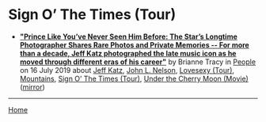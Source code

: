 # Sign O’ The Times (Tour)

 - [**"Prince Like You’ve Never Seen Him Before: The Star’s Longtime Photographer Shares Rare Photos and Private Memories -- For more than a decade, Jeff Katz photographed the late music icon as he moved through different eras of his career"**](https://people.com/music/prince-rare-photos-jeff-katz-exclusive/) by Brianne Tracy  in [People](https://people.com/) on 16 July 2019 about [Jeff Katz](https://bjmdotnet.github.io/pr1nc3/topics/jeff-katz/), [John L. Nelson](https://bjmdotnet.github.io/pr1nc3/topics/john-l-nelson/), [Lovesexy (Tour)](https://bjmdotnet.github.io/pr1nc3/topics/tour/lovesexy/), [Mountains](https://bjmdotnet.github.io/pr1nc3/topics/mountains/), [Sign O’ The Times (Tour)](https://bjmdotnet.github.io/pr1nc3/topics/tour/sign-o-the-times/), [Under the Cherry Moon (Movie)](https://bjmdotnet.github.io/pr1nc3/topics/movie/under-the-cherry-moon/) ([mirror](https://web.archive.org/web/*/https://people.com/music/prince-rare-photos-jeff-katz-exclusive/))

----

[Home](../)
